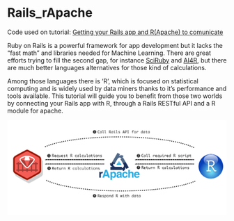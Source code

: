 # Rails_rApache
Code used on tutorial: <a href="http://raphaottoni.com/?p=180" target="_blank"> Getting your Rails app and R(Apache) to comunicate</a>

Ruby on Rails is a powerful framework for app development but it lacks the “fast math” and libraries needed for Machine Learning. There are great efforts trying to fill the second gap, for instance <a href="http://sciruby.com/" target="_blank">SciRuby</a>  and <a href="http://www.ai4r.org/" target="_blank" >AI4R</a>,  but there are much better languages alternatives for those kind of calculations.

Among those languages there is ‘R’, which is focused on statistical computing and is widely used by data miners thanks to it’s performance and tools available. This tutorial will guide you to benefit from those two worlds by connecting your Rails app with R, through a Rails RESTful API and a R module for apache.

![text](app/assets/images/rails_rapache.png?raw=true  "Solution schema")
